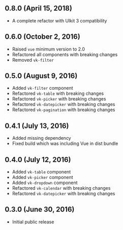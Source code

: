 ## 0.8.0 (April 15, 2018)

* A complete refactor with UIkit 3 compatibility

## 0.6.0 (October 2, 2016)

* Raised `vue` minimum version to 2.0
* Refactored all components with breaking changes
* Removed `vk-filter`


## 0.5.0 (August 9, 2016)

* Added `vk-filter` component
* Refactored `vk-table` with breaking changes
* Refactored `vk-picker` with breaking changes
* Refactored `vk-datepicker` with breaking changes
* Refactored `vk-pagination` with breaking changes


## 0.4.1 (July 13, 2016)

* Added missing dependency
* Fixed build which was including Vue in dist bundle


## 0.4.0 (July 12, 2016)

* Added `vk-table` component
* Added `vk-picker` component
* Added `vk-dropdown` component
* Refactored `vk-calendar` with breaking changes
* Refactored `vk-datepicker` with breaking changes


## 0.3.0 (June 30, 2016)

* Initial public release
